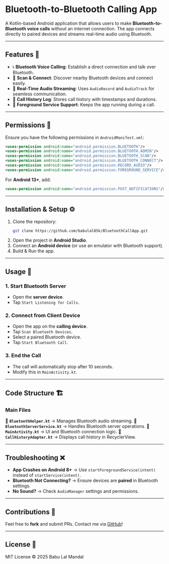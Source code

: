 # Bluetooth-to-Bluetooth Calling App

A Kotlin-based Android application that allows users to make **Bluetooth-to-Bluetooth voice calls** without an internet connection. The app connects directly to paired devices and streams real-time audio using Bluetooth.

---

## Features 🚀
- 📞 **Bluetooth Voice Calling**: Establish a direct connection and talk over Bluetooth.
- 🔎 **Scan & Connect**: Discover nearby Bluetooth devices and connect easily.
- 🎤 **Real-Time Audio Streaming**: Uses `AudioRecord` and `AudioTrack` for seamless communication.
- 📜 **Call History Log**: Stores call history with timestamps and durations.
- 🔔 **Foreground Service Support**: Keeps the app running during a call.

---

## Permissions 📜
Ensure you have the following permissions in `AndroidManifest.xml`:
```xml
<uses-permission android:name="android.permission.BLUETOOTH"/>
<uses-permission android:name="android.permission.BLUETOOTH_ADMIN"/>
<uses-permission android:name="android.permission.BLUETOOTH_SCAN"/>
<uses-permission android:name="android.permission.BLUETOOTH_CONNECT"/>
<uses-permission android:name="android.permission.RECORD_AUDIO"/>
<uses-permission android:name="android.permission.FOREGROUND_SERVICE"/>
```
For **Android 13+**, add:
```xml
<uses-permission android:name="android.permission.POST_NOTIFICATIONS"/>
```

---

## Installation & Setup ⚙️
1. Clone the repository:
   ```sh
   git clone https://github.com/babulal85k/BluetoothCallApp.git
   ```
2. Open the project in **Android Studio**.
3. Connect an **Android device** (or use an emulator with Bluetooth support).
4. Build & Run the app.

---

## Usage 📱
### **1. Start Bluetooth Server**
- Open the **server device**.
- Tap `Start Listening for Calls`.

### **2. Connect from Client Device**
- Open the app on the **calling device**.
- Tap `Scan Bluetooth Devices`.
- Select a paired Bluetooth device.
- Tap `Start Bluetooth Call`.

### **3. End the Call**
- The call will automatically stop after 10 seconds.
- Modify this in `MainActivity.kt`.

---

## Code Structure 🏗
### **Main Files**
📂 **`BluetoothHelper.kt`** → Manages Bluetooth audio streaming.
📂 **`BluetoothServerService.kt`** → Handles Bluetooth server operations.
📂 **`MainActivity.kt`** → UI and Bluetooth connection logic.
📂 **`CallHistoryAdapter.kt`** → Displays call history in RecyclerView.

---

## Troubleshooting ❌
- **App Crashes on Android 8+** → Use `startForegroundService(intent)` instead of `startService(intent)`.
- **Bluetooth Not Connecting?** → Ensure devices are **paired** in Bluetooth settings.
- **No Sound?** → Check `AudioManager` settings and permissions.

---

## Contributions 🤝
Feel free to **fork** and submit PRs. Contact me via [GitHub](https://github.com/babulal85k)!

---

## License 📜
MIT License © 2025 Babu Lal Mandal

